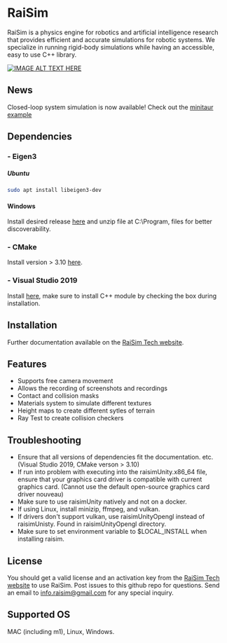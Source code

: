 # RaiSim

RaiSim is a physics engine for robotics and artificial intelligence research that provides efficient and accurate simulations for robotic systems. We specialize in running rigid-body simulations while having an accessible, easy to use C++ library.

[![IMAGE ALT TEXT HERE](https://img.youtube.com/vi/CN0ah5-OWik/0.jpg)](https://www.youtube.com/watch?v=CN0ah5-OWik)

## News
Closed-loop system simulation is now available! Check out the [minitaur example](https://github.com/raisimTech/raisimLib/tree/master/examples/src/server/minitaur.cpp)

## Dependencies

### - Eigen3
##### Ubuntu
```bash
sudo apt install libeigen3-dev
```

#### Windows
Install desired release [here](http://eigen.tuxfamily.org) and unzip file at C:\Program, files for better discoverability.

### - CMake
Install version > 3.10 [here](https://cmake.org/download/).

### - Visual Studio 2019
Install [here](https://visualstudio.microsoft.com/vs/older-downloads/), make sure to install C++ module by checking the box during installation.

## Installation

Further documentation available on the [RaiSim Tech website](http://raisim.com).

## Features
- Supports free camera movement
- Allows the recording of screenshots and recordings
- Contact and collision masks
- Materials system to simulate different textures
- Height maps to create different sytles of terrain
- Ray Test to create collision checkers 

## Troubleshooting
- Ensure that all versions of dependencies fit the documentation. etc.(Visual Studio 2019, CMake verson > 3.10)
- If run into problem with executing into the raisimUnity.x86_64 file, ensure that your graphics card driver is compatible with current graphics card. (Cannot use the default open-source graphics card driver nouveau)
- Make sure to use raisimUnity natively and not on a docker.
- If using Linux, install minizip, ffmpeg, and vulkan.
- If drivers don't support vulkan, use raisimUnityOpengl instead of raisimUnisty. Found in raisimUnityOpengl directory.
- Make sure to set environment variable to $LOCAL_INSTALL when installing raisim.

## License

You should get a valid license and an activation key from the [RaiSim Tech website](http://raisim.com) to use RaiSim.
Post issues to this github repo for questions. 
Send an email to info.raisim@gmail.com for any special inquiry.

## Supported OS

MAC (including m1), Linux, Windows.








